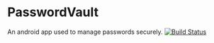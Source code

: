 # PasswordVault
An android app used to manage passwords securely.
[![Build Status](https://app.bitrise.io/app/49a6ad05-46fb-48c5-9b88-8a9823b0f07f/status.svg?token=Oldfp5fBDYhGh7BgiTSY5g&branch=master)](https://app.bitrise.io/app/49a6ad05-46fb-48c5-9b88-8a9823b0f07f)

